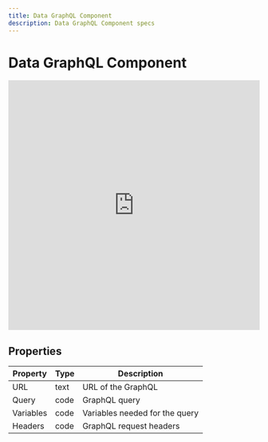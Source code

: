 ```yaml
---
title: Data GraphQL Component
description: Data GraphQL Component specs
---
```

# Data GraphQL Component

<iframe width="100%" height="500" src="https://www.youtube.com/embed/sGTyeNsPvZs" title="YouTube video player" frameborder="0" allow="accelerometer; autoplay; clipboard-write; encrypted-media; gyroscope; picture-in-picture" allowfullscreen></iframe>

## Properties

| Property | Type   | Description                       |
| -------- | ------ | --------------------------------- |
| URL     | text | URL of the GraphQL |
| Query     | code | GraphQL query |
| Variables     | code | Variables needed for the query |
| Headers     | code | GraphQL request headers |